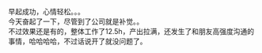 早起成功，心情轻松。。。       
今天奋起了一下，尽管到了公司就是补觉。。  
不过效果还是有的，整体工作了12.5h，产出拉满，还发生了和朋友高强度沟通的事情，哈哈哈哈，不过话说开了就没问题了。
